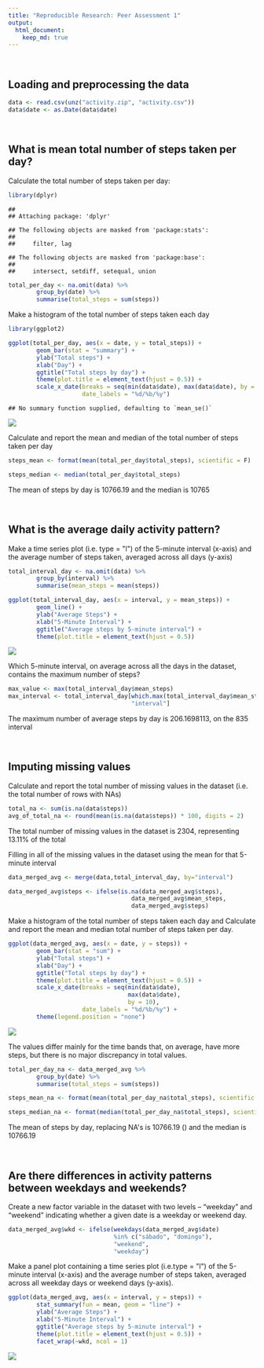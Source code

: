 ```yaml
---
title: "Reproducible Research: Peer Assessment 1"
output: 
  html_document:
    keep_md: true
---
```


<br>




## Loading and preprocessing the data


```r
data <- read.csv(unz("activity.zip", "activity.csv"))
data$date <- as.Date(data$date)
```

<br>

## What is mean total number of steps taken per day?

Calculate the total number of steps taken per day:


```r
library(dplyr)
```

```
## 
## Attaching package: 'dplyr'
```

```
## The following objects are masked from 'package:stats':
## 
##     filter, lag
```

```
## The following objects are masked from 'package:base':
## 
##     intersect, setdiff, setequal, union
```

```r
total_per_day <- na.omit(data) %>%
        group_by(date) %>%
        summarise(total_steps = sum(steps))
```

Make a histogram of the total number of steps taken each day

```r
library(ggplot2)

ggplot(total_per_day, aes(x = date, y = total_steps)) +
        geom_bar(stat = "summary") +
        ylab("Total steps") +
        xlab("Day") +
        ggtitle("Total steps by day") +
        theme(plot.title = element_text(hjust = 0.5)) +
        scale_x_date(breaks = seq(min(data$date), max(data$date), by = 15), 
                     date_labels = "%d/%b/%y")
```

```
## No summary function supplied, defaulting to `mean_se()`
```

![](images/unnamed-chunk-3-1.png)<!-- -->

Calculate and report the mean and median of the total number of steps 
taken per day


```r
steps_mean <- format(mean(total_per_day$total_steps), scientific = F)

steps_median <- median(total_per_day$total_steps)
```

The mean of steps by day is 10766.19 and the median is 10765

<br>

## What is the average daily activity pattern?

Make a time series plot (i.e. type = "l") of the 5-minute interval (x-axis) and
the average number of steps taken, averaged across all days (y-axis)



```r
total_interval_day <- na.omit(data) %>%
        group_by(interval) %>%
        summarise(mean_steps = mean(steps))

ggplot(total_interval_day, aes(x = interval, y = mean_steps)) +
        geom_line() +
        ylab("Average Steps") +
        xlab("5-Minute Interval") +     
        ggtitle("Average steps by 5-minute interval") +
        theme(plot.title = element_text(hjust = 0.5))
```

![](images/unnamed-chunk-5-1.png)<!-- -->

Which 5-minute interval, on average across all the days in the dataset, 
contains the maximum number of steps?


```r
max_value <- max(total_interval_day$mean_steps)
max_interval <- total_interval_day[which.max(total_interval_day$mean_steps),
                                   "interval"]
```

The maximum number of average steps by day is 206.1698113, on the
835 interval

<br>

## Imputing missing values

Calculate and report the total number of missing values in the dataset 
(i.e. the total number of rows with NAs)


```r
total_na <- sum(is.na(data$steps))
avg_of_total_na <- round(mean(is.na(data$steps)) * 100, digits = 2)
```

The total number of missing values in the dataset is 2304, representing
13.11% of the total

Filling in all of the missing values in the dataset using the mean
for that 5-minute interval


```r
data_merged_avg <- merge(data,total_interval_day, by="interval")

data_merged_avg$steps <- ifelse(is.na(data_merged_avg$steps),
                                   data_merged_avg$mean_steps,
                                   data_merged_avg$steps)
```

Make a histogram of the total number of steps taken each day and Calculate and report the mean and median total number of steps taken per day. 


```r
ggplot(data_merged_avg, aes(x = date, y = steps)) +
        geom_bar(stat = "sum") +
        ylab("Total steps") +
        xlab("Day") +
        ggtitle("Total steps by day") +
        theme(plot.title = element_text(hjust = 0.5)) +
        scale_x_date(breaks = seq(min(data$date), 
                                  max(data$date),
                                  by = 10), 
                     date_labels = "%d/%b/%y") +
        theme(legend.position = "none")
```

![](images/unnamed-chunk-9-1.png)<!-- -->

The values differ mainly for the time bands that, on average, have more steps,
but there is no major discrepancy in total values.


```r
total_per_day_na <- data_merged_avg %>%
        group_by(date) %>%
        summarise(total_steps = sum(steps))

steps_mean_na <- format(mean(total_per_day_na$total_steps), scientific = F)

steps_median_na <- format(median(total_per_day_na$total_steps), scientific = F)
```

The mean of steps by day, replacing NA's is 10766.19 () and the
median is 10766.19

<br>

## Are there differences in activity patterns between weekdays and weekends?

Create a new factor variable in the dataset with two levels – “weekday”
and “weekend” indicating whether a given date is a weekday or weekend day.


```r
data_merged_avg$wkd <- ifelse(weekdays(data_merged_avg$date)
                              %in% c("sábado", "domingo"),
                              "weekend",
                              "weekday")
```

Make a panel plot containing a time series plot (i.e.type = "l")
of the 5-minute interval (x-axis) and the average number of steps taken,
averaged across all weekday days or weekend days (y-axis).



```r
ggplot(data_merged_avg, aes(x = interval, y = steps)) +
        stat_summary(fun = mean, geom = "line") +
        ylab("Average Steps") +
        xlab("5-Minute Interval") +     
        ggtitle("Average steps by 5-minute interval") +
        theme(plot.title = element_text(hjust = 0.5)) +
        facet_wrap(~wkd, ncol = 1)
```

![](images/unnamed-chunk-12-1.png)<!-- -->

